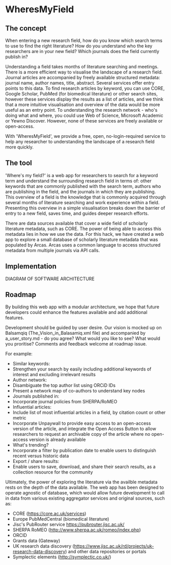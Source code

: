 # WheresMyField

## The concept

When entering a new research field, how do you know which search terms to use to find the right literature? How do you understand who the key researchers are in your new field? Which journals does the field currently publish in?

Understanding a field takes months of literature searching and meetings. There is a more efficient way to visualise the landscape of a research field. Journal articles are accompanied by freely available structured metadata: journal name, author names, title, abstract. Several services offer entry points to this data. To find research articles by keyword, you can use CORE, Google Scholar, PubMed (for biomedical literature) or other search sites, however these services display the results as a list of articles, and we think that a more intuitive visualisation and overview of the data would be more useful as an entry point. To understanding the research network - who's doing what and where, you could use Web of Science, Microsoft Academic or Yewno Discover. However, none of these services are freely available or open-access.

With 'WheresMyField', we provide a free, open, no-login-required service to help any researcher to understanding the landscape of a research field more quickly. 

## The tool

'Where's my field?' is a web app for researchers to search for a keyword term and understand the surrounding research field in terms of: other keywords that are commonly published with the search term, authors who are publishing in the field, and the journals in which they are publishing. This overview of a field is the knowledge that is commonly acquired through several months of literature searching and work experience within a field. Presenting this overview in a simple visualisation breaks down the barrier of entry to a new field, saves time, and guides deeper research efforts.

There are data sources available that cover a wide field of scholarly literature metadata, such as CORE. The power of being able to access this metadata lies in how we use the data. For this hack, we have created a web app to explore a small database of scholarly literature metadata that was populated by Arcas. Arcas uses a common language to access structured metadata from multiple journals via API calls. 

## Implementation

DIAGRAM OF SOFTWARE ARCHITECTURE

## Roadmap

By building this web app with a modular architecture, we hope that future developers could enhance the features available and add additional features. 

Development should be guided by user desire. Our vision is mocked up on Balsamqiq (The_Vision_in_Balasamiq.xml file) and accompanied by a_user_story.md - do you agree? What would you like to see? What would you proritise? Comments and feedback welcome at roadmap issue.

For example:
* Similar keywords:
 * Strengthen your search by easily including additional keywords of interest and excluding irrelevant results
* Author network:
 * Disambiguate the top author list using ORCiD IDs
 * Present a network map of co-authors to understand key nodes
* Journals published in:
 * Incorporate journal policies from SHERPA/RoMEO
* Influential articles:
 * Include list of most influential articles in a field, by citation count or other metric
 * Incorporate Unpaywall to provide easy access to an open-access version of the article, and integrate the Open Access Button to allow researchers to request an archivable copy of the article where no open-access version is already available
* What's trending?
 * Incorporate a filter by publication date to enable users to distinguish recent versus historic data
* Export / share results:
 * Enable users to save, download, and share their search results, as a collection resource for the community

Ultimately, the power of exploring the literature via the availble metadata rests on the depth of the data available. The web app has been designed to operate agnostic of database, which would allow future development to call in data from various existing aggregator services and original sources, such as:
* CORE (https://core.ac.uk/services)
* Europe PubMedCentral (biomedical literature)
* Jisc's PubRouter service https://pubrouter.jisc.ac.uk/
* SHERPA RoMEO (http://www.sherpa.ac.uk/romeo/index.php)
* ORCID
* Grants data (Gateway)
* UK research data discovery (https://www.jisc.ac.uk/rd/projects/uk-research-data-discovery) and other data repositories or portals
* Symplectic elements (http://symplectic.co.uk/)

